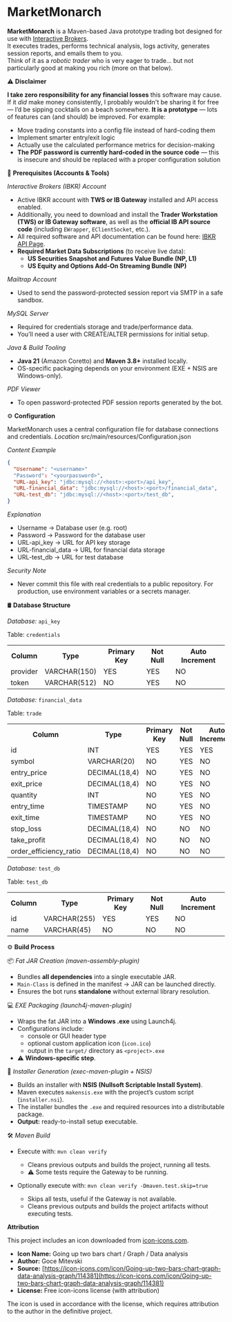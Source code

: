 # MarketMonarch
**MarketMonarch** is a Maven-based Java prototype trading bot designed for use with [Interactive Brokers](https://www.interactivebrokers.com/).  
It executes trades, performs technical analysis, logs activity, generates session reports, and emails them to you.  
Think of it as a *robotic trader* who is very eager to trade… but not particularly good at making you rich (more on that below).


⚠️ **Disclaimer**

**I take zero responsibility for any financial losses** this software may cause. If it *did* make money consistently, I probably wouldn't be sharing it for free — I’d be sipping cocktails on a beach somewhere. 
**It is a prototype** — lots of features can (and should) be improved. For example:
   - Move trading constants into a config file instead of hard-coding them
   - Implement smarter entry/exit logic
   - Actually use the calculated performance metrics for decision-making
   - **The PDF password is currently hard-coded in the source code** — this is insecure and should be replaced with a proper configuration solution  


🔧 **Prerequisites (Accounts & Tools)**  

*Interactive Brokers (IBKR) Account*  
  - Active IBKR account with **TWS or IB Gateway** installed and API access enabled.  
  - Additionally, you need to download and install the **Trader Workstation (TWS) or IB Gateway software**, as well as the **official IB API source code** (including `EWrapper`, `EClientSocket`, etc.).  
  - All required software and API documentation can be found here: [IBKR API Page](https://ibkrcampus.com/campus/ibkr-api-page/twsapi-doc/).
  - **Required Market Data Subscriptions** (to receive live data):  
    - **US Securities Snapshot and Futures Value Bundle (NP, L1)**  
    - **US Equity and Options Add-On Streaming Bundle (NP)** 
    
*Mailtrap Account*
  - Used to send the password-protected session report via SMTP in a safe sandbox.
  
*MySQL Server*
  - Required for credentials storage and trade/performance data.
  - You’ll need a user with CREATE/ALTER permissions for initial setup.
  
*Java & Build Tooling*
  - **Java 21** (Amazon Coretto) and **Maven 3.8+** installed locally.
  - OS-specific packaging depends on your environment (EXE + NSIS are Windows-only).
  
*PDF Viewer*
  - To open password-protected PDF session reports generated by the bot.



⚙️ **Configuration**

MarketMonarch uses a central configuration file for database connections and credentials.
*Location* 
   src/main/resources/Configuration.json
   
*Content Example*
   
```json
{
  "Username": "<username>"
  "Password": "<yourpassword>",
  "URL-api_key": "jdbc:mysql://<host>:<port>/api_key",
  "URL-financial_data": "jdbc:mysql://<host>:<port>/financial_data",
  "URL-test_db": "jdbc:mysql://<host>:<port>/test_db",
} 
```

*Explanation*
- Username           -> Database user (e.g. root)
- Password           -> Password for the database user
- URL-api_key        -> URL for API key storage 
- URL-financial_data -> URL for financial data storage
- URL-test_db        -> URL for test database 

*Security Note*
- Never commit this file with real credentials to a public repository. For production, use environment variables or a secrets manager.


🛢️ **Database Structure**

*Database:* `api_key`

Table: `credentials`  
<table>
  <tr><th>Column</th><th>Type</th><th>Primary Key</th><th>Not Null</th><th>Auto Increment</th></tr>
  <tr><td>provider</td><td>VARCHAR(150)</td><td>YES</td><td>YES</td><td>NO</td></tr>
  <tr><td>token</td><td>VARCHAR(512)</td><td>NO</td><td>YES</td><td>NO</td></tr>
</table>



*Database:* `financial_data`

Table: `trade`  
<table>
  <tr><th>Column</th><th>Type</th><th>Primary Key</th><th>Not Null</th><th>Auto Increment</th></tr>
  <tr><td>id</td><td>INT</td><td>YES</td><td>YES</td><td>YES</td></tr>
  <tr><td>symbol</td><td>VARCHAR(20)</td><td>NO</td><td>YES</td><td>NO</td></tr>
  <tr><td>entry_price</td><td>DECIMAL(18,4)</td><td>NO</td><td>YES</td><td>NO</td></tr>
  <tr><td>exit_price</td><td>DECIMAL(18,4)</td><td>NO</td><td>YES</td><td>NO</td></tr>
  <tr><td>quantity</td><td>INT</td><td>NO</td><td>YES</td><td>NO</td></tr>
  <tr><td>entry_time</td><td>TIMESTAMP</td><td>NO</td><td>YES</td><td>NO</td></tr>
  <tr><td>exit_time</td><td>TIMESTAMP</td><td>NO</td><td>YES</td><td>NO</td></tr>
  <tr><td>stop_loss</td><td>DECIMAL(18,4)</td><td>NO</td><td>NO</td><td>NO</td></tr>
  <tr><td>take_profit</td><td>DECIMAL(18,4)</td><td>NO</td><td>NO</td><td>NO</td></tr>
  <tr><td>order_efficiency_ratio</td><td>DECIMAL(18,4)</td><td>NO</td><td>NO</td><td>NO</td></tr>
</table>

*Database:* `test_db`

Table: `test_db` 
<table>
  <tr><th>Column</th><th>Type</th><th>Primary Key</th><th>Not Null</th><th>Auto Increment</th></tr>
  <tr><td>id</td><td>VARCHAR(255)</td><td>YES</td><td>YES</td><td>NO</td></tr>
  <tr><td>name</td><td>VARCHAR(45)</td><td>NO</td><td>NO</td><td>NO</td></tr>
</table>  
  
  
⚙️ **Build Process**

📦 *Fat JAR Creation (maven-assembly-plugin)*
- Bundles **all dependencies** into a single executable JAR.  
- `Main-Class` is defined in the manifest → JAR can be launched directly.  
- Ensures the bot runs **standalone** without external library resolution.  



💻 *EXE Packaging (launch4j-maven-plugin)*
- Wraps the fat JAR into a **Windows .exe** using Launch4j.  
- Configurations include:  
  - console or GUI header type  
  - optional custom application icon (`icon.ico`)  
  - output in the `target/` directory as `<project>.exe`  
- ⚠️ **Windows-specific step**.  



📀 *Installer Generation (exec-maven-plugin + NSIS)*
- Builds an installer with **NSIS (Nullsoft Scriptable Install System)**.  
- Maven executes `makensis.exe` with the project’s custom script (`installer.nsi`).  
- The installer bundles the `.exe` and required resources into a distributable package.  
- **Output:** ready-to-install setup executable.  

🛠️ *Maven Build*
- Execute with: `mvn clean verify`  
  - Cleans previous outputs and builds the project, running all tests.  
  - ⚠️ Some tests require the Gateway to be running.  


- Optionally execute with: `mvn clean verify -Dmaven.test.skip=true`  
  - Skips all tests, useful if the Gateway is not available.  
  - Cleans previous outputs and builds the project artifacts without executing tests.

**Attribution**

This project includes an icon downloaded from [icon-icons.com](https://icon-icons.com/).

- **Icon Name:** Going up two bars chart / Graph / Data analysis  
- **Author:** Goce Mitevski  
- **Source:** [https://icon-icons.com/icon/Going-up-two-bars-chart-graph-data-analysis-graph/114381](https://icon-icons.com/icon/Going-up-two-bars-chart-graph-data-analysis-graph/114381)  
- **License:** Free icon-icons license (with attribution)

The icon is used in accordance with the license, which requires attribution to the author in the definitive project.

